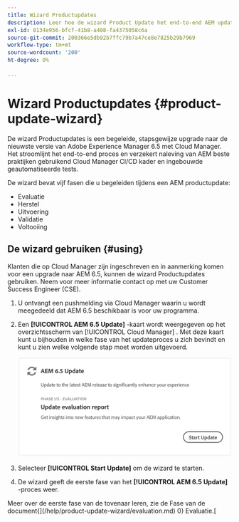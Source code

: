 ```yaml
---
title: Wizard Productupdates
description: Leer hoe de wizard Product Update het end-to-end AEM updateproces in Cloud Manager stroomlijnt.
exl-id: 8134e956-bfcf-41b8-a408-fa4375058c6a
source-git-commit: 200366e5db92b7ffc79b7a47ce8e7825b29b7969
workflow-type: tm+mt
source-wordcount: '200'
ht-degree: 0%

---
```



# Wizard Productupdates {#product-update-wizard}

De wizard Productupdates is een begeleide, stapsgewijze upgrade naar de nieuwste versie van Adobe Experience Manager 6.5 met Cloud Manager. Het stroomlijnt het end-to-end proces en verzekert naleving van AEM beste praktijken gebruikend Cloud Manager CI/CD kader en ingebouwde geautomatiseerde tests.

De wizard bevat vijf fasen die u begeleiden tijdens een AEM productupdate:

* Evaluatie
* Herstel
* Uitvoering
* Validatie
* Voltooiing

## De wizard gebruiken {#using}

Klanten die op Cloud Manager zijn ingeschreven en in aanmerking komen voor een upgrade naar AEM 6.5, kunnen de wizard Productupdates gebruiken. Neem voor meer informatie contact op met uw Customer Success Engineer (CSE).

1. U ontvangt een pushmelding via Cloud Manager waarin u wordt meegedeeld dat AEM 6.5 beschikbaar is voor uw programma.

1. Een **[!UICONTROL AEM 6.5 Update]** -kaart wordt weergegeven op het overzichtsscherm van [!UICONTROL Cloud Manager] . Met deze kaart kunt u bijhouden in welke fase van het updateproces u zich bevindt en kunt u zien welke volgende stap moet worden uitgevoerd.

   ![ de tovenaar van de Update kaart ](/help/assets/Start-Update.png)

1. Selecteer **[!UICONTROL Start Update]** om de wizard te starten.

1. De wizard geeft de eerste fase van het **[!UICONTROL AEM 6.5 Update]** -proces weer.

Meer over de eerste fase van de tovenaar leren, zie de Fase van de document{](/help/product-update-wizard/evaluation.md) 0} Evaluatie.[

